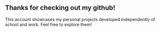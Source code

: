 ## Thanks for checking out my github!
This account showcases my personal projects developed independently of school and work. Feel free to explore them!
